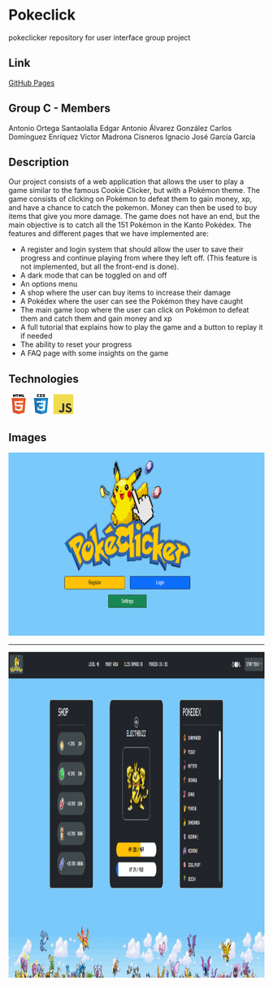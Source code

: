 # Pokeclick
pokeclicker repository for user interface group project

## Link
[GitHub Pages](https://pokuma.github.io/pokeclick/)

## Group C - Members
Antonio Ortega Santaolalla
Edgar Antonio Álvarez González
Carlos Domínguez Enríquez
Víctor Madrona Cisneros
Ignacio José García García

## Description
Our project consists of a web application that allows the user to play a game similar to the famous Cookie Clicker, but with a Pokémon theme. The game consists of clicking on Pokémon to defeat them to gain money, xp, and have a chance to catch the pokemon. Money can then be used to buy items that give you more damage. The game does not have an end, but the main objective is to catch all the 151 Pokémon in the Kanto Pokédex.
The features and different pages that we have implemented are:
* A register and login system that should allow the user to save their progress and continue playing from where they left off. (This feature is not implemented, but all the front-end is done).
* A dark mode that can be toggled on and off
* An options menu
* A shop where the user can buy items to increase their damage
* A Pokédex where the user can see the Pokémon they have caught
* The main game loop where the user can click on Pokémon to defeat them and catch them and gain money and xp
* A full tutorial that explains how to play the game and a button to replay it if needed
* The ability to reset your progress
* A FAQ page with some insights on the game

## Technologies
<img src="https://raw.githubusercontent.com/devicons/devicon/master/icons/html5/html5-original-wordmark.svg" alt= “html” width="40" height="40">
<img src="https://raw.githubusercontent.com/devicons/devicon/master/icons/css3/css3-original-wordmark.svg" alt= “css” width="40" height="40">
<img src="https://raw.githubusercontent.com/devicons/devicon/master/icons/javascript/javascript-original.svg" alt= “javascript” width="40" height="40">

## Images
<img src="assets/images/readmeimg/index.png" alt="index page" width="640" height="360">
<hr>
<img src="assets/images/readmeimg/game.png" alt="game page" width="1080" height="640">